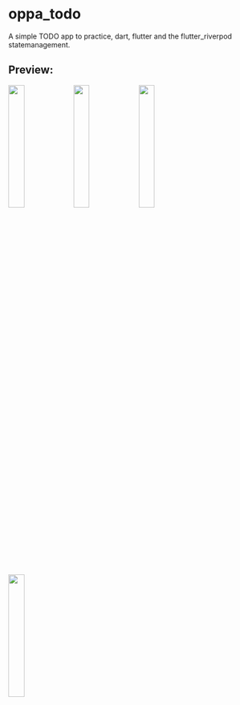 # oppa_todo

A simple TODO app to practice, dart, flutter and the flutter_riverpod statemanagement.

## Preview:

<p float="left">
  <img src="https://i.imgur.com/PgKPGaA.png" width="25%" />
  <img src="https://i.imgur.com/HZI10ez.png" width="25%" />
  <img src="https://i.imgur.com/y7ouvUg.png" width="25%" />
  <img src="https://i.imgur.com/A2TTsUf.png" width="25%" />
</p>